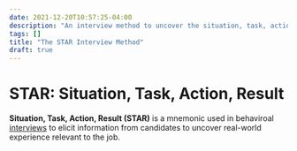 ```yaml
---
date: 2021-12-20T10:57:25-04:00
description: "An interview method to uncover the situation, task, action, and result of a candidate's experience"
tags: []
title: "The STAR Interview Method"
draft: true
---
```


# STAR: Situation, Task, Action, Result

**Situation, Task, Action, Result (STAR)** is a mnemonic used in behaviroal [interviews](interviews.md) to elicit information from candidates to uncover real-world experience relevant to the job.
